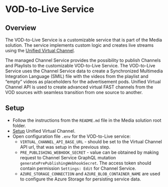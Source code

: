 # VOD-to-Live Service

## Overview

The VOD-to-Live Service is a customizable service that is part of the Media
solution. The service implements custom logic and creates live streams using the
[Unified Virtual Channel](https://beta.docs.unified-streaming.com/documentation/virtual-channel/index.html).

The managed Channel Service provides the possibility to publish Channels and
Playlists to the customizable VOD-to-Live Service. The VOD-to-Live Service uses
the Channel Service data to create a Synchronized Multimedia Integration
Language (SMIL) file with the videos from the playlist and “empty” videos as
placeholders for the advertisement pods. Unified Virtual Channel API is used to
create advanced virtual FAST channels from the VOD sources with seamless
transition from one source to another.

## Setup

- Follow the instructions from the `README.md` file in the Media solution root
  folder.
- [Setup](https://beta.docs.unified-streaming.com/documentation/virtual-channel/gettingstarted/index.html)
  Unified Virtual Channel.
- Open configuration file `.env` for the VOD-to-Live service:
  - `VIRTUAL_CHANNEL_API_BASE_URL` - should be set to the Virtual Channel API
    url, that was setup in the previous step.
  - `PRE_PUBLISHING_WEBHOOK_SECRET` - value can be obtained by making request to
    Channel Service GraphQL mutation `generatePrePublishingWebhookSecret`. The
    access token should contain permission `Settings: Edit` for Channel Service.
  - `AZURE_STORAGE_CONNECTION` and `AZURE_BLOB_CONTAINER_NAME` are used to
    configure the Azure Storage for persisting service data.

